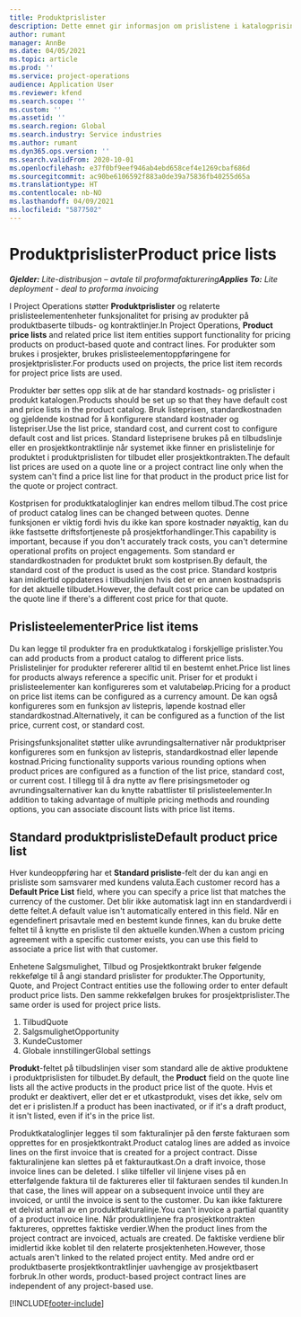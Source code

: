 ```yaml
---
title: Produktprislister
description: Dette emnet gir informasjon om prislistene i katalogprising som brukes for prosjekttilbud og kontrakter.
author: rumant
manager: AnnBe
ms.date: 04/05/2021
ms.topic: article
ms.prod: ''
ms.service: project-operations
audience: Application User
ms.reviewer: kfend
ms.search.scope: ''
ms.custom: ''
ms.assetid: ''
ms.search.region: Global
ms.search.industry: Service industries
ms.author: rumant
ms.dyn365.ops.version: ''
ms.search.validFrom: 2020-10-01
ms.openlocfilehash: e37f0bf9eef946ab4ebd658cef4e1269cbaf686d
ms.sourcegitcommit: ac90be6106592f883a0de39a75836fb40255d65a
ms.translationtype: HT
ms.contentlocale: nb-NO
ms.lasthandoff: 04/09/2021
ms.locfileid: "5877502"
---
```

# <a name="product-price-lists"></a><span data-ttu-id="3aa26-103">Produktprislister</span><span class="sxs-lookup"><span data-stu-id="3aa26-103">Product price lists</span></span>

<span data-ttu-id="3aa26-104">_**Gjelder:** Lite-distribusjon – avtale til proformafakturering_</span><span class="sxs-lookup"><span data-stu-id="3aa26-104">_**Applies To:** Lite deployment - deal to proforma invoicing_</span></span>

 <span data-ttu-id="3aa26-105">I Project Operations støtter **Produktprislister** og relaterte prislisteelementenheter funksjonalitet for prising av produkter på produktbaserte tilbuds- og kontraktlinjer.</span><span class="sxs-lookup"><span data-stu-id="3aa26-105">In Project Operations, **Product price lists** and related price list item entities support functionality for pricing products on product-based quote and contract lines.</span></span> <span data-ttu-id="3aa26-106">For produkter som brukes i prosjekter, brukes prislisteelementoppføringene for prosjektprislister.</span><span class="sxs-lookup"><span data-stu-id="3aa26-106">For products used on projects, the price list item records for project price lists are used.</span></span> 

<span data-ttu-id="3aa26-107">Produkter bør settes opp slik at de har standard kostnads- og prislister i produkt katalogen.</span><span class="sxs-lookup"><span data-stu-id="3aa26-107">Products should be set up so that they have default cost and price lists in the product catalog.</span></span> <span data-ttu-id="3aa26-108">Bruk listeprisen, standardkostnaden og gjeldende kostnad for å konfigurere standard kostnader og listepriser.</span><span class="sxs-lookup"><span data-stu-id="3aa26-108">Use the list price, standard cost, and current cost to configure default cost and list prices.</span></span> <span data-ttu-id="3aa26-109">Standard listeprisene brukes på en tilbudslinje eller en prosjektkontraktlinje når systemet ikke finner en prislistelinje for produktet i produktprislisten for tilbudet eller prosjektkontrakten.</span><span class="sxs-lookup"><span data-stu-id="3aa26-109">The default list prices are used on a quote line or a project contract line only when the system can't find a price list line for that product in the product price list for the quote or project contract.</span></span>

<span data-ttu-id="3aa26-110">Kostprisen for produktkataloglinjer kan endres mellom tilbud.</span><span class="sxs-lookup"><span data-stu-id="3aa26-110">The cost price of product catalog lines can be changed between quotes.</span></span> <span data-ttu-id="3aa26-111">Denne funksjonen er viktig fordi hvis du ikke kan spore kostnader nøyaktig, kan du ikke fastsette driftsfortjeneste på prosjektforhandlinger.</span><span class="sxs-lookup"><span data-stu-id="3aa26-111">This capability is important, because if you don't accurately track costs, you can't determine operational profits on project engagements.</span></span> <span data-ttu-id="3aa26-112">Som standard er standardkostnaden for produktet brukt som kostprisen.</span><span class="sxs-lookup"><span data-stu-id="3aa26-112">By default, the standard cost of the product is used as the cost price.</span></span> <span data-ttu-id="3aa26-113">Standard kostpris kan imidlertid oppdateres i tilbudslinjen hvis det er en annen kostnadspris for det aktuelle tilbudet.</span><span class="sxs-lookup"><span data-stu-id="3aa26-113">However, the default cost price can be updated on the quote line if there's a different cost price for that quote.</span></span>

## <a name="price-list-items"></a><span data-ttu-id="3aa26-114">Prislisteelementer</span><span class="sxs-lookup"><span data-stu-id="3aa26-114">Price list items</span></span>

<span data-ttu-id="3aa26-115">Du kan legge til produkter fra en produktkatalog i forskjellige prislister.</span><span class="sxs-lookup"><span data-stu-id="3aa26-115">You can add products from a product catalog to different price lists.</span></span> <span data-ttu-id="3aa26-116">Prislistelinjer for produkter refererer alltid til en bestemt enhet.</span><span class="sxs-lookup"><span data-stu-id="3aa26-116">Price list lines for products always reference a specific unit.</span></span> <span data-ttu-id="3aa26-117">Priser for et produkt i prislisteelementer kan konfigureres som et valutabeløp.</span><span class="sxs-lookup"><span data-stu-id="3aa26-117">Pricing for a product on price list items can be configured as a currency amount.</span></span> <span data-ttu-id="3aa26-118">De kan også konfigureres som en funksjon av listepris, løpende kostnad eller standardkostnad.</span><span class="sxs-lookup"><span data-stu-id="3aa26-118">Alternatively, it can be configured as a function of the list price, current cost, or standard cost.</span></span>

<span data-ttu-id="3aa26-119">Prisingsfunksjonalitet støtter ulike avrundingsalternativer når produktpriser konfigureres som en funksjon av listepris, standardkostnad eller løpende kostnad.</span><span class="sxs-lookup"><span data-stu-id="3aa26-119">Pricing functionality supports various rounding options when product prices are configured as a function of the list price, standard cost, or current cost.</span></span> <span data-ttu-id="3aa26-120">I tillegg til å dra nytte av flere prisingsmetoder og avrundingsalternativer kan du knytte rabattlister til prislisteelementer.</span><span class="sxs-lookup"><span data-stu-id="3aa26-120">In addition to taking advantage of multiple pricing methods and rounding options, you can associate discount lists with price list items.</span></span> 

 
## <a name="default-product-price-list"></a><span data-ttu-id="3aa26-121">Standard produktprisliste</span><span class="sxs-lookup"><span data-stu-id="3aa26-121">Default product price list</span></span>
<span data-ttu-id="3aa26-122">Hver kundeoppføring har et **Standard prisliste**-felt der du kan angi en prisliste som samsvarer med kundens valuta.</span><span class="sxs-lookup"><span data-stu-id="3aa26-122">Each customer record has a **Default Price List** field, where you can specify a price list that matches the currency of the customer.</span></span> <span data-ttu-id="3aa26-123">Det blir ikke automatisk lagt inn en standardverdi i dette feltet.</span><span class="sxs-lookup"><span data-stu-id="3aa26-123">A default value isn't automatically entered in this field.</span></span> <span data-ttu-id="3aa26-124">Når en egendefinert prisavtale med en bestemt kunde finnes, kan du bruke dette feltet til å knytte en prisliste til den aktuelle kunden.</span><span class="sxs-lookup"><span data-stu-id="3aa26-124">When a custom pricing agreement with a specific customer exists, you can use this field to associate a price list with that customer.</span></span>

<span data-ttu-id="3aa26-125">Enhetene Salgsmulighet, Tilbud og Prosjektkontrakt bruker følgende rekkefølge til å angi standard prislister for produkter.</span><span class="sxs-lookup"><span data-stu-id="3aa26-125">The Opportunity, Quote, and Project Contract entities use the following order to enter default product price lists.</span></span> <span data-ttu-id="3aa26-126">Den samme rekkefølgen brukes for prosjektprislister.</span><span class="sxs-lookup"><span data-stu-id="3aa26-126">The same order is used for project price lists.</span></span>

1.  <span data-ttu-id="3aa26-127">Tilbud</span><span class="sxs-lookup"><span data-stu-id="3aa26-127">Quote</span></span>
2.  <span data-ttu-id="3aa26-128">Salgsmulighet</span><span class="sxs-lookup"><span data-stu-id="3aa26-128">Opportunity</span></span>
3.  <span data-ttu-id="3aa26-129">Kunde</span><span class="sxs-lookup"><span data-stu-id="3aa26-129">Customer</span></span>
4.  <span data-ttu-id="3aa26-130">Globale innstillinger</span><span class="sxs-lookup"><span data-stu-id="3aa26-130">Global settings</span></span> 

<span data-ttu-id="3aa26-131">**Produkt**-feltet på tilbudslinjen viser som standard alle de aktive produktene i produktprislisten for tilbudet.</span><span class="sxs-lookup"><span data-stu-id="3aa26-131">By default, the **Product** field on the quote line lists all the active products in the product price list of the quote.</span></span> <span data-ttu-id="3aa26-132">Hvis et produkt er deaktivert, eller det er et utkastprodukt, vises det ikke, selv om det er i prislisten.</span><span class="sxs-lookup"><span data-stu-id="3aa26-132">If a product has been inactivated, or if it's a draft product, it isn't listed, even if it's in the price list.</span></span> 

<span data-ttu-id="3aa26-133">Produktkataloglinjer legges til som fakturalinjer på den første fakturaen som opprettes for en prosjektkontrakt.</span><span class="sxs-lookup"><span data-stu-id="3aa26-133">Product catalog lines are added as invoice lines on the first invoice that is created for a project contract.</span></span> <span data-ttu-id="3aa26-134">Disse fakturalinjene kan slettes på et fakturautkast.</span><span class="sxs-lookup"><span data-stu-id="3aa26-134">On a draft invoice, those invoice lines can be deleted.</span></span> <span data-ttu-id="3aa26-135">I slike tilfeller vil linjene vises på en etterfølgende faktura til de faktureres eller til fakturaen sendes til kunden.</span><span class="sxs-lookup"><span data-stu-id="3aa26-135">In that case, the lines will appear on a subsequent invoice until they are invoiced, or until the invoice is sent to the customer.</span></span> <span data-ttu-id="3aa26-136">Du kan ikke fakturere et delvist antall av en produktfakturalinje.</span><span class="sxs-lookup"><span data-stu-id="3aa26-136">You can't invoice a partial quantity of a product invoice line.</span></span> <span data-ttu-id="3aa26-137">Når produktlinjene fra prosjektkontrakten faktureres, opprettes faktiske verdier.</span><span class="sxs-lookup"><span data-stu-id="3aa26-137">When the product lines from the project contract are invoiced, actuals are created.</span></span> <span data-ttu-id="3aa26-138">De faktiske verdiene blir imidlertid ikke koblet til den relaterte prosjektenheten.</span><span class="sxs-lookup"><span data-stu-id="3aa26-138">However, those actuals aren't linked to the related project entity.</span></span> <span data-ttu-id="3aa26-139">Med andre ord er produktbaserte prosjektkontraktlinjer uavhengige av prosjektbasert forbruk.</span><span class="sxs-lookup"><span data-stu-id="3aa26-139">In other words, product-based project contract lines are independent of any project-based use.</span></span> 


[!INCLUDE[footer-include](../includes/footer-banner.md)]
